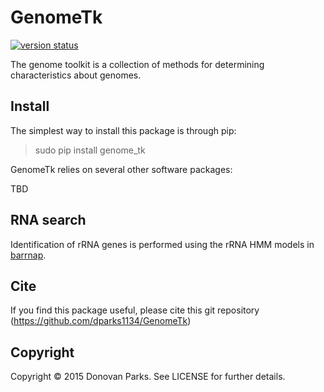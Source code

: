 # GenomeTk

[![version status](https://img.shields.io/pypi/v/genome_tk.svg)](https://pypi.python.org/pypi/genome_tk)

The genome toolkit is a collection of methods for determining characteristics about genomes. 

## Install

The simplest way to install this package is through pip:
> sudo pip install genome_tk

GenomeTk relies on several other software packages:

TBD

## RNA search

Identification of rRNA genes is performed using the rRNA HMM models in [barrnap](https://github.com/tseemann/barrnap).

## Cite

If you find this package useful, please cite this git repository (https://github.com/dparks1134/GenomeTk)

## Copyright

Copyright © 2015 Donovan Parks. See LICENSE for further details.
